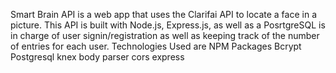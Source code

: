 Smart Brain API is a web app that uses the Clarifai API to locate a face in a picture.
This API is built with Node.js, Express.js, as well as a PosrtgreSQL is in charge of user signin/registration as well as keeping track of the number of entries for each user.
Technologies Used are
NPM Packages
Bcrypt
Postgresql
knex
body parser
cors
express
